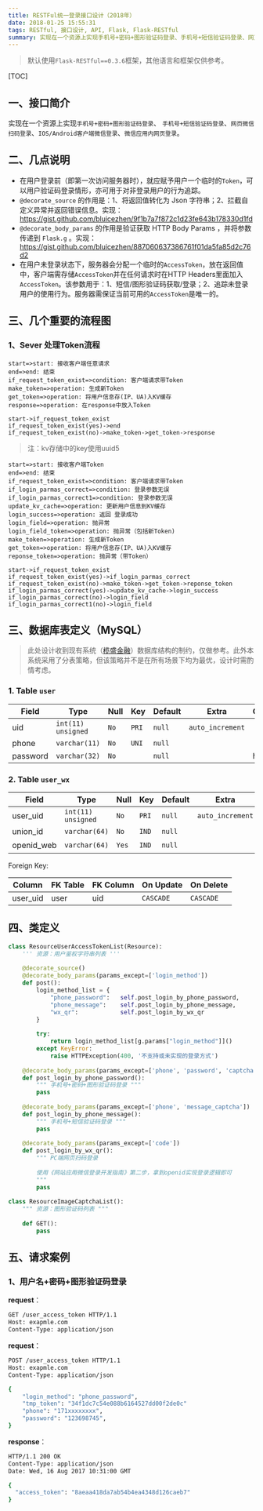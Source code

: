 ```yaml
---
title: RESTFul统一登录接口设计（2018年）
date: 2018-01-25 15:55:31
tags: RESTful, 接口设计, API, Flask, Flask-RESTful
summary: 实现在一个资源上实现手机号+密码+图形验证码登录、手机号+短信验证码登录、网页微信扫码登录、`IOS/Android客户端微信登录、微信应用内网页登录。
---
```

> 默认使用`Flask-RESTful==0.3.6`框架，其他语言和框架仅供参考。

[TOC]

## 一、接口简介

实现在一个资源上实现`手机号+密码+图形验证码登录`、 `手机号+短信验证码登录`、`网页微信扫码登录`、`IOS/Android客户端微信登录`、`微信应用内网页登录`。

## 二、几点说明

- 在用户登录前（即第一次访问服务器时），就应赋予用户一个临时的`Token`，可以用户验证码登录情形，亦可用于对非登录用户的行为追踪。
- `@decorate_source` 的作用是：1、将返回值转化为 Json 字符串；2、拦截自定义异常并返回错误信息。实现：https://gist.github.com/bluicezhen/9f1b7a7f872c1d23fe643b178330d1fd
- `@decorate_body_params` 的作用是验证获取 HTTP Body Params ，并将参数传递到 `Flask.g` 。实现：https://gist.github.com/bluicezhen/887060637386761f01da5fa85d2c76d2
- 在用户未登录状态下，服务器会分配一个临时的`AccessToken`，放在返回值中，客户端需存储`AccessToken`并在任何请求时在HTTP Headers里面加入`AccessToken`。该参数用于：1、短信/图形验证码获取/登录；2、追踪未登录用户的使用行为。服务器需保证当前可用的`AccessToken`是唯一的。

## 三、几个重要的流程图

### 1、Sever 处理Token流程

```flow
start=>start: 接收客户端任意请求
end=>end: 结束
if_request_token_exist=>condition: 客户端请求带Token
make_token=>operation: 生成新Token
get_token=>operation: 将用户信息存(IP、UA)入KV缓存
response=>operation: 在response中放入Token

start->if_request_token_exist
if_request_token_exist(yes)->end
if_request_token_exist(no)->make_token->get_token->response
```

> 注：kv存储中的key使用uuid5

```flow
start=>start: 接收客户端Token
end=>end: 结束
if_request_token_exist=>condition: 客户端请求带Token
if_login_parmas_correct=>condition: 登录参数无误
if_login_parmas_correct1=>condition: 登录参数无误
update_kv_cache=>operation: 更新用户信息到KV缓存
login_success=>operation: 返回 登录成功
login_field=>operation: 抛异常
login_field_token=>operation: 抛异常（包括新Token)
make_token=>operation: 生成新Token
get_token=>operation: 将用户信息存(IP、UA)入KV缓存
reponse_token=>operation: 抛异常（带Token）

start->if_request_token_exist
if_request_token_exist(yes)->if_login_parmas_correct
if_request_token_exist(no)->make_token->get_token->reponse_token
if_login_parmas_correct(yes)->update_kv_cache->login_success
if_login_parmas_correct(no)->login_field
if_login_parmas_correct1(no)->login_field
```

## 三、数据库表定义（MySQL）

> 此处设计收到现有系统（[榄盛金融](https://www.lansheng8.com)）数据库结构的制约，仅做参考。此外本系统采用了分表策略，但该策略并不是在所有场景下均为最优，设计时需酌情考虑。

### 1. Table `user`

Field | Type | Null | Key | Default | Extra | Comment
--- | --- | --- | --- | --- | --- |---
uid|`int(11) unsigned`|`No`|`PRI`|`null`|`auto_increment`|
phone|`varchar(11)`|`No`|`UNI`|`null`|
password|`varchar(32)`|`No`||`null`||hash

### 2. Table `user_wx`

Field | Type | Null | Key | Default | Extra | Comment
--- | --- | --- | --- | --- | --- |---
user_uid|`int(11) unsigned`|`No`|`PRI`|`null`|`auto_increment`|
union_id|`varchar(64)`|`No`|`IND`|`null`||
openid_web|`varchar(64)`|`Yes`|`IND`|`null`||扫码登录

Foreign Key:

Column | FK Table | FK Column | On Update | On Delete
--- | --- | --- | --- | ---
user_uid | user | uid | `CASCADE` | `CASCADE`

## 四、类定义

```python
class ResourceUserAccessTokenList(Resource):
    ''' 资源：用户鉴权字符串列表 '''
    
    @decorate_source()
    @decorate_body_params(params_except=['login_method'])
    def post():
        login_method_list = {
            "phone_password":   self.post_login_by_phone_password,
            "phone_message":    self.post_login_by_phone_message,
            "wx_qr":            self.post_login_by_wx_qr
        }
        
        try:
            return login_method_list[g.params["login_method"]]()
        except KeyError:
            raise HTTPException(400, '不支持或未实现的登录方式')
            
    @decorate_body_params(params_except=['phone', 'password', 'captcha'])      
    def post_login_by_phone_password():
        """ 手机号+密码+图形验证码登录 """
        pass
        
    @decorate_body_params(params_except=['phone', 'message_captcha'])      
    def post_login_by_phone_message():
        """ 手机号+短信验证码登录 """
        pass
        
    @decorate_body_params(params_except=['code']) 
    def post_login_by_wx_qr():
        """ PC端网页扫码登录 
        
        使用《网站应用微信登录开发指南》第二步，拿到openid实现登录逻辑即可
        """
        pass
        
class ResourceImageCaptchaList():
    """ 资源：图形验证码列表 """
    
    def GET():
        pass
```

## 五、请求案例

### 1、用户名+密码+图形验证码登录

**request**：

```bash
GET /user_access_token HTTP/1.1
Host: exapmle.com
Content-Type: application/json

```

**request**：

```bash
POST /user_access_token HTTP/1.1
Host: exapmle.com
Content-Type: application/json

{
    "login_method": "phone_password",
    "tmp_token": "34f1dc7c54e088b6164527dd00f2de0c"
    "phone": "171xxxxxxxx",
    "password": "123698745",
}
```

**response**：

```bash
HTTP/1.1 200 OK
Content-Type: application/json
Date: Wed, 16 Aug 2017 10:31:00 GMT

{
  "access_token": "8aeaa418da7ab54b4ea4348d126caeb7"
}
```


